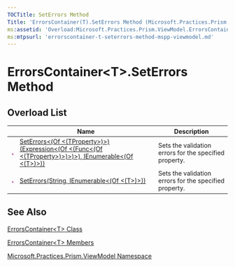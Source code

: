 ```yaml
---
TOCTitle: SetErrors Method
Title: 'ErrorsContainer(T).SetErrors Method (Microsoft.Practices.Prism.ViewModel)'
ms:assetid: 'Overload:Microsoft.Practices.Prism.ViewModel.ErrorsContainer\`1.SetErrors'
ms:mtpsurl: 'errorscontainer-t-seterrors-method-mspp-viewmodel.md'
---
```



# ErrorsContainer&lt;T&gt;.SetErrors Method

## Overload List

<table>

<thead>
<tr class="header">
<th> </th>
<th>Name</th>
<th>Description</th>
</tr>
</thead>
<tbody>
<tr class="odd">
<td><img src="images/public-method.gif" title="Public method" /></td>
<td><a href="https://msdn.microsoft.com/library/microsoft.practices.prism.viewmodel.errorscontainer%601.seterrors%60%601(system.linq.expressions.expression%7bsystem.func%7b%60%600%7d%7d%2csystem.collections.generic.ienumerable%7b%600%7d)">SetErrors&lt;(Of &lt;(TProperty&gt;)&gt;)(Expression&lt;(Of &lt;(Func&lt;(Of &lt;(TProperty&gt;)&gt;)&gt;)&gt;), IEnumerable&lt;(Of &lt;(T&gt;)&gt;))</a></td>
<td><div class="summary">
Sets the validation errors for the specified property.
</div></td>
</tr>
<tr class="even">
<td><img src="images/public-method.gif" title="Public method" /></td>
<td><a href="https://msdn.microsoft.com/library/microsoft.practices.prism.viewmodel.errorscontainer%601.seterrors(system.string%2csystem.collections.generic.ienumerable%7b%600%7d)">SetErrors(String, IEnumerable&lt;(Of &lt;(T&gt;)&gt;))</a></td>
<td><div class="summary">
Sets the validation errors for the specified property.
</div></td>
</tr>
</tbody>
</table>

## See Also

[ErrorsContainer&lt;T&gt; Class](errorscontainer-t-class-mspp-viewmodel)

[ErrorsContainer&lt;T&gt; Members](errorscontainer-t-members-mspp-viewmodel)

[Microsoft.Practices.Prism.ViewModel Namespace](mspp-viewmodel-namespace)
